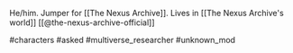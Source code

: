 He/him. Jumper for [[The Nexus Archive]]. Lives in [[The Nexus Archive's world]] [[@the-nexus-archive-official]]

#characters #asked #multiverse_researcher #unknown_mod 